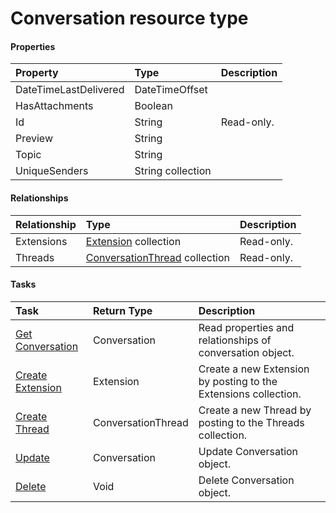 # Conversation resource type



#### Properties
| Property	   | Type	|Description|
|:---------------|:--------|:----------|
|DateTimeLastDelivered|DateTimeOffset||
|HasAttachments|Boolean||
|Id|String| Read-only.|
|Preview|String||
|Topic|String||
|UniqueSenders|String collection||

#### Relationships
| Relationship | Type	|Description|
|:---------------|:--------|:----------|
|Extensions|[Extension](extension.md) collection| Read-only.|
|Threads|[ConversationThread](conversationthread.md) collection| Read-only.|

#### Tasks

| Task		   | Return Type	|Description|
|:---------------|:--------|:----------|
|[Get Conversation](../api/conversation_get.md) | Conversation |Read properties and relationships of conversation object.|
|[Create Extension]((../api/conversation_post_extensions.md)) |Extension| Create a new Extension by posting to the Extensions collection.|
|[Create Thread]((../api/conversation_post_threads.md)) |ConversationThread| Create a new Thread by posting to the Threads collection.|
|[Update](../api/conversation_update.md) | Conversation	|Update Conversation object. |
|[Delete](../api/conversation_delete.md) | Void	|Delete Conversation object. |
